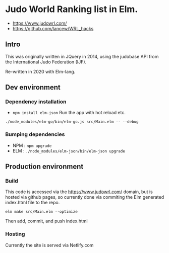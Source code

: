 # Judo World Ranking list in Elm.
* https://www.judowrl.com/
* https://github.com/lancew/WRL_hacks

## Intro
This was originally written in JQuery in 2014, using the judobase API from the International Judo Federation (IJF).

Re-written in 2020 with Elm-lang.

## Dev environment

### Dependency installation

* ```npm install elm-json```
Run the app with hot reload etc.

 ```./node_modules/elm-go/bin/elm-go.js src/Main.elm -- --debug```

 ### Bumping dependencies
 * NPM : ```npm upgrade```
 * ELM : ```./node_modules/elm-json/bin/elm-json upgrade```

## Production environment

### Build

This code is accessed via the https://www.judowrl.com/ domain, but is hosted via github pages, so currently done via commiting the Elm generated index.html file to the repo.

```elm make src/Main.elm --optimize```

Then add, commit, and push index.html

### Hosting

Currently the site is served via Netlify.com

